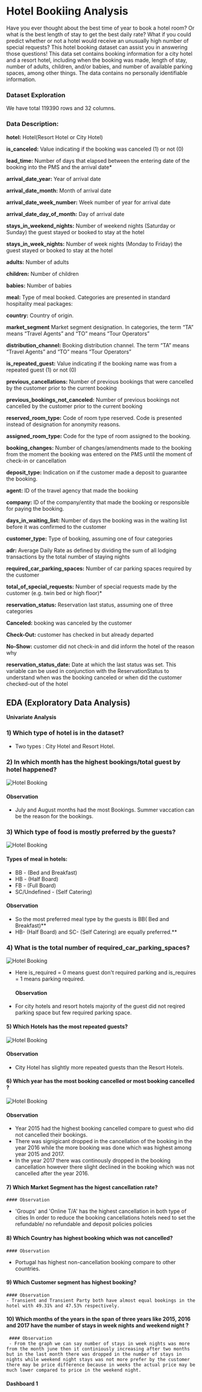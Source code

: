# Hotel Bookiing Analysis

Have you ever thought about the best time of year to book a hotel room? Or what is the best length of stay to get the best daily rate? What if you could predict whether or not a hotel would receive an unusually high number of special requests? This hotel booking dataset can assist you in answering those questions!
This data set contains booking information for a city hotel and a resort hotel, including when the booking was made, length of stay, number of adults, children, and/or babies, and number of available parking spaces, among other things. The data contains no personally identifiable information.

### Dataset Exploration
 We have total 119390 rows and 32 columns.
 
### Data Description:
**hotel:** Hotel(Resort Hotel or City Hotel)

**is_canceled:** Value indicating if the booking was canceled (1) or not (0)

**lead_time:** Number of days that elapsed between the entering date of the booking into the PMS and the arrival date*

**arrival_date_year:** Year of arrival date

**arrival_date_month:** Month of arrival date

**arrival_date_week_number:** Week number of year for arrival date

**arrival_date_day_of_month:** Day of arrival date

**stays_in_weekend_nights:** Number of weekend nights (Saturday or Sunday) the guest stayed or booked to stay at the hotel

**stays_in_week_nights:** Number of week nights (Monday to Friday) the guest stayed or booked to stay at the hotel

**adults:** Number of adults

**children:** Number of children

**babies:** Number of babies

**meal:** Type of meal booked. Categories are presented in standard hospitality meal packages:

**country:** Country of origin.

**market_segment** Market segment designation. In categories, the term “TA” means “Travel Agents” and “TO” means “Tour Operators”

**distribution_channel:** Booking distribution channel. The term “TA” means “Travel Agents” and “TO” means “Tour Operators”

**is_repeated_guest:** Value indicating if the booking name was from a repeated guest (1) or not (0)

**previous_cancellations:** Number of previous bookings that were cancelled by the customer prior to the current booking

**previous_bookings_not_canceled:** Number of previous bookings not cancelled by the customer prior to the current booking

**reserved_room_type:** Code of room type reserved. Code is presented instead of designation for anonymity reasons.

**assigned_room_type:** Code for the type of room assigned to the booking.

**booking_changes:** Number of changes/amendments made to the booking from the moment the booking was entered on the PMS until the moment of check-in or cancellation

**deposit_type:** Indication on if the customer made a deposit to guarantee the booking.

**agent:** ID of the travel agency that made the booking

**company:** ID of the company/entity that made the booking or responsible for paying the booking.

**days_in_waiting_list:** Number of days the booking was in the waiting list before it was confirmed to the customer

**customer_type:** Type of booking, assuming one of four categories

**adr:** Average Daily Rate as defined by dividing the sum of all lodging transactions by the total number of staying nights

**required_car_parking_spaces:** Number of car parking spaces required by the customer

**total_of_special_requests:** Number of special requests made by the customer (e.g. twin bed or high floor)*

**reservation_status:** Reservation last status, assuming one of three categories

**Canceled:** booking was canceled by the customer

**Check-Out:** customer has checked in but already departed

**No-Show:** customer did not check-in and did inform the hotel of the reason why

**reservation_status_date:** Date at which the last status was set. This variable can be used in conjunction with the ReservationStatus to understand when was the booking canceled or when did the customer checked-out of the hotel

## EDA (Exploratory Data Analysis)
**Univariate Analysis**

### 1) Which type of hotel is in the dataset?
- Two types : City Hotel and Resort Hotel.
       
### 2) In which month has the highest bookings/total guest by hotel happened?
![Hotel Booking](https://github.com/DevkumarPatel21/data-analyst-portfolio/blob/main/Hotel%20Booking%20Analysis/Screenshots/Powerbi1.jpg)
    
   #### Observation
- July and August months had the most Bookings. Summer vaccation can be the reason for the bookings.
       
### 3) Which type of food is mostly preferred by the guests?
![Hotel Booking](https://github.com/DevkumarPatel21/data-analyst-portfolio/blob/main/Hotel%20Booking%20Analysis/Screenshots/Powerbi2.jpg)
       
   #### Types of meal in hotels:
   - BB - (Bed and Breakfast)
   - HB - (Half Board)
   - FB - (Full Board)
   - SC/Undefined - (Self Catering)
   
   #### Observation
 - So the most preferred meal type by the guests is BB( Bed and Breakfast)** 
 - HB- (Half Board) and SC- (Self Catering) are equally preferred.**
 
 ### 4) What is the total number of required_car_parking_spaces?
 ![Hotel Booking](https://github.com/DevkumarPatel21/data-analyst-portfolio/blob/main/Hotel%20Booking%20Analysis/Screenshots/Powerbi3.jpg)
 
 - Here is_required = 0 means guest don't required parking and is_requires = 1 means parking required.
        
   #### Observation
 - For city hotels and resort hotels majority of the guest did not reqired parking space but few required parking space.

#### 5) Which Hotels has the most repeated guests?
![Hotel Booking](https://github.com/DevkumarPatel21/data-analyst-portfolio/blob/main/Hotel%20Booking%20Analysis/Screenshots/Powerbi1.jpg)

   #### Observation
- City Hotel has slightly more repeated guests than the Resort Hotels.

#### 6) Which year has the most booking cancelled or most booking cancelled ?
![Hotel Booking](https://github.com/DevkumarPatel21/data-analyst-portfolio/blob/main/Hotel%20Booking%20Analysis/Screenshots/Powerbi1.jpg)

   #### Observation
- Year 2015 had the highest booking cancelled compare to guest who did not cancelled their bookings.
- There was signigicant dropped in the cancellation of the booking in the year 2016 while the more booking was done which was highest among year 2015 and 2017.
- In the year 2017 there was continously dropped in the booking cancellation however there slight declined in the booking which was not cancelled after the year 2016.

#### 7) Which Market Segment has the higest cancellation rate?

    #### Observation
  - 'Groups' and 'Online T/A' has the highest cancellation in both type of cities
  In order to reduce the booking cancellations hotels need to set the refundable/ no refundable and deposit policies policies
  
#### 8) Which Country has highest booking which was not cancelled?

    #### Observation
- Portugal has highest non-cancellation booking compare to other countries.

  
#### 9) Which Customer segment has highest booking?

    #### Observation
    - Transient and Transient Party both have almost equal bookings in the hotel with 49.31% and 47.53% respectively.
  
#### 10) Which months of the years in the span of three years like 2015, 2016 and 2017 have the number of stays in week nights and weekend night ?

     #### Observation
     - From the graph we can say number of stays in week nights was more from the month june then it continiously increasing after two months but in the last month there was dropped in the number of stays in nights while weekend night stays was not more prefer by the customer there may be price difference because in weeks the actual price may be much lower compared to price in the weekend night.


#### Dashboard 1 


   

       
